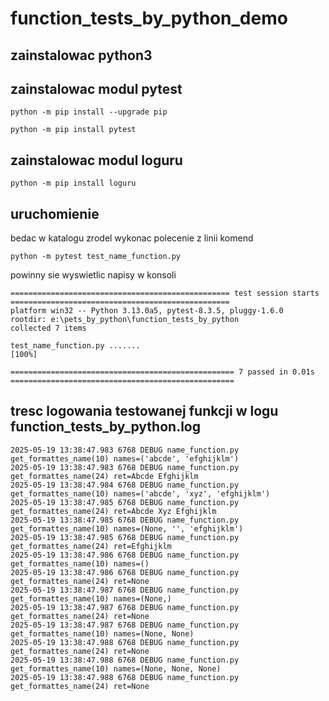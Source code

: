 # function_tests_by_python_demo

## zainstalowac python3

## zainstalowac modul pytest

```
python -m pip install --upgrade pip
```

```
python -m pip install pytest
```

## zainstalowac modul loguru

```
python -m pip install loguru
```

## uruchomienie

bedac w katalogu zrodel wykonac polecenie z linii komend

```
python -m pytest test_name_function.py
```

powinny sie wyswietlic napisy w konsoli

```
================================================= test session starts =================================================
platform win32 -- Python 3.13.0a5, pytest-8.3.5, pluggy-1.6.0
rootdir: e:\pets_by_python\function_tests_by_python
collected 7 items

test_name_function.py .......                                                                                    [100%]

================================================== 7 passed in 0.01s ==================================================
```

## tresc logowania testowanej funkcji w logu function_tests_by_python.log

```
2025-05-19 13:38:47.983 6768 DEBUG name_function.py get_formattes_name(10) names=('abcde', 'efghijklm')
2025-05-19 13:38:47.983 6768 DEBUG name_function.py get_formattes_name(24) ret=Abcde Efghijklm
2025-05-19 13:38:47.984 6768 DEBUG name_function.py get_formattes_name(10) names=('abcde', 'xyz', 'efghijklm')
2025-05-19 13:38:47.985 6768 DEBUG name_function.py get_formattes_name(24) ret=Abcde Xyz Efghijklm
2025-05-19 13:38:47.985 6768 DEBUG name_function.py get_formattes_name(10) names=(None, '', 'efghijklm')
2025-05-19 13:38:47.985 6768 DEBUG name_function.py get_formattes_name(24) ret=Efghijklm
2025-05-19 13:38:47.986 6768 DEBUG name_function.py get_formattes_name(10) names=()
2025-05-19 13:38:47.986 6768 DEBUG name_function.py get_formattes_name(24) ret=None
2025-05-19 13:38:47.987 6768 DEBUG name_function.py get_formattes_name(10) names=(None,)
2025-05-19 13:38:47.987 6768 DEBUG name_function.py get_formattes_name(24) ret=None
2025-05-19 13:38:47.987 6768 DEBUG name_function.py get_formattes_name(10) names=(None, None)
2025-05-19 13:38:47.988 6768 DEBUG name_function.py get_formattes_name(24) ret=None
2025-05-19 13:38:47.988 6768 DEBUG name_function.py get_formattes_name(10) names=(None, None, None)
2025-05-19 13:38:47.988 6768 DEBUG name_function.py get_formattes_name(24) ret=None
```
